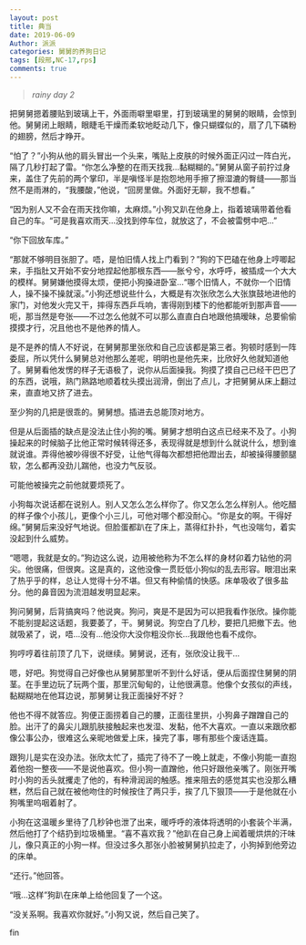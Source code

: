 ```yaml
---
layout: post
title: 典当
date: 2019-06-09
Author: 派派
categories: 舅舅的养狗日记
tags: [段邢,NC-17,rps]
comments: true
---
```

>*rainy day 2*


把舅舅摁着腰贴到玻璃上干，外面雨噼里噼里，打到玻璃里的舅舅的眼睛，会惊到他。舅舅闭上眼睛，眼睫毛干燥而柔软地眨动几下，像只蝴蝶似的，扇了几下磷粉的翅膀，然后才睁开。

“怕了？”小狗从他的肩头冒出一个头来，嘴贴上皮肤的时候外面正闪过一阵白光，隔了几秒打起了雷。“你怎么净整的在雨天找我…黏糊糊的。”舅舅从窗子前拧过身来，盖住了先前的两个掌印，半是嗔怪半是抱怨地用手擦了擦湿漉的臀缝——那当然不是雨淋的，“我腰酸，”他说，“回房里做。外面好无聊，我不想看。”

“因为别人又不会在雨天找你嘛，太麻烦。”小狗又趴在他身上，指着玻璃带着他看自己的车。“可是我喜欢雨天…没找到停车位，就放这了，不会被雷劈中吧…”

“你下回放车库。”

“那就不够明目张胆了。唔，是怕旧情人找上门看到？”狗的下巴磕在他身上哼唧起来，手指肚又开始不安分地捏起他那根东西——胀兮兮，水呼呼，被插成一个大大的模样。舅舅嫌他摸得太烦，便把小狗搡进卧室…“哪个旧情人，不就你一个旧情人，操不操不操就滚。”小狗还想说些什么，大概是有次张欣怎么大张旗鼓地进他的家门，对他发火完又干，摔得东西乒乓响，害得刚到楼下的他都能听到那声音——呃，那当然是夸张——不过怎么他就不可以那么直直白白地跟他搞暧昧，总要偷偷摸摸才行，况且他也不是他养的情人。

是不是养的情人不好说，在舅舅那里张欣和自己应该都是第三者。狗顿时感到一阵委屈，所以凭什么舅舅总对他那么差呢，明明也是他先来，比欣好久他就知道他了。舅舅看他发愣的样子无语极了，说你从后面操我。狗摸了摸自己已经干巴巴了的东西，说哦，熟门熟路地顺着枕头摸出润滑，倒出了点儿，才把舅舅从床上翻过来，直直地又挤了进去。

至少狗的几把是很乖的。舅舅想。插进去总能顶对地方。

但是从后面插的缺点是没法止住小狗的嘴。舅舅才想明白这点已经来不及了。小狗操起来的时候脑子比他正常时候转得还多，表现得就是想到什么就说什么，想到谁就说谁。弄得他被吵得很不好受，让他气得每次都想把他蹬出去，却被操得腰颤腿软，怎么都再没劲儿踹他，也没力气反驳。

可能他被操完之前他就要烦死了。

小狗每次说话都在说别人。别人又怎么怎么样你了。你又怎么怎么样别人。他吃醋的样子像个小孩儿，更像个小三儿，可他对哪个都没耐心。“你是女的啊。干得好绵。”舅舅后来没好气地说。但脸蛋都趴在了床上，蒸得红扑扑，气也没喘匀，着实没起到什么威势。

“嗯嗯，我就是女的。”狗边这么说，边用被他称为不怎么样的身材卯着力钻他的洞尖。他很痛，但很爽。这是真的，这他没像一贯贬低小狗似的乱去形容。眼泪出来了热乎乎的样，总让人觉得十分不堪。但又有种偷情的快感。床单吸收了很多盐分。他的鼻音因为流泪越发明显起来。

狗问舅舅，后背搞爽吗？他说爽。狗问，爽是不是因为可以把我看作张欣。操你能不能别提起这话题，我要萎了，干。舅舅说。狗空白了几秒，要把几把撤下去。他就吸紧了，说，唔…没有…他没你大没你粗没你长…我跟他也看不成你。

狗哼哼着往前顶了几下，说继续。舅舅说，还有，张欣没让我干…

嗯，好吧。狗觉得自己好像也从舅舅那里听不到什么好话，便从后面捏住舅舅的阴茎。在手里边玩了玩两个蛋，那里沉甸甸的，让他很满意。他像个女孩似的声线，黏糊糊地在他耳边说，那舅舅让我正面操好不好？

他也不得不就答应。狗便正面捞着自己的腰，正面往里拱，小狗鼻子蹭蹭自己的脸。出汗了的鼻尖儿跟肌肤接触起来也发湿、发黏，他不大喜欢。一直以来跟欣都像公事公办，很难这么亲昵地做爱上床，操完了事，哪有那些个废话连篇。

跟狗儿是实在没办法。张欣太忙了，插完了待不了一晚上就走，不像小狗能一直抱着他抱一整夜——不是说他喜欢。但小狗一直蹭他，他只好跟他亲嘴了。刚张开嘴时小狗的舌头就攫走了他的，有种滑润润的触感。推来阻去的感觉其实也没那么糟糕，然后自己就在被他吻住的时候按住了两只手，挨了几下狠顶——于是他就在小狗嘴里呜咽着射了。

小狗在这温暖乡里待了几秒钟也泄了出来，暖呼呼的液体将透明的小套装个半满，然后他打了个结扔到垃圾桶里。“喜不喜欢我？”他趴在自己身上闻着暖烘烘的汗味儿，像只真正的小狗一样。但没过多久那张小脸被舅舅扒拉走了，小狗掉到他旁边的床单。

“还行。”他回答。

“哦…这样”狗趴在床单上给他回复了一个这。

“没关系啊。我喜欢你就好。”小狗又说，然后自己笑了。

fin
